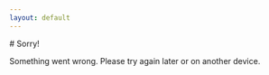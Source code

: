 ```yaml
---
layout: default
---
```


<div class="info-pane">
  <div class="pane" markdown="1">
# Sorry!

Something went wrong. Please try again later or on another device.

  </div>
</div>
